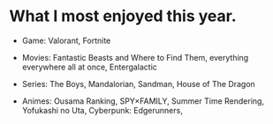 # What I most enjoyed this year.

- Game: Valorant, Fortnite

- Movies: Fantastic Beasts and Where to Find Them, everything everywhere all at once, Entergalactic

- Series: The Boys, Mandalorian, Sandman, House of The Dragon

- Animes: Ousama Ranking, SPY×FAMILY, Summer Time Rendering, Yofukashi no Uta, Cyberpunk: Edgerunners,
